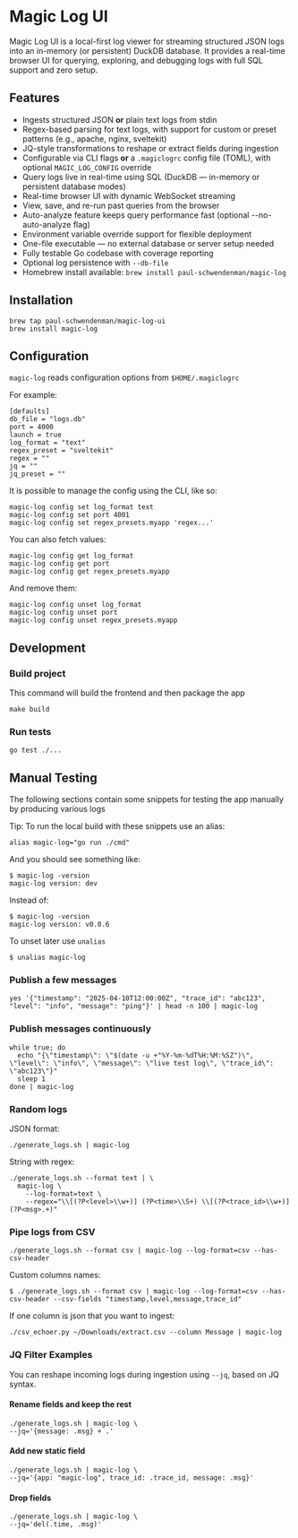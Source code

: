 # Magic Log UI

Magic Log UI is a local-first log viewer for streaming structured JSON logs into an in-memory (or persistent) DuckDB database. It provides a real-time browser UI for querying, exploring, and debugging logs with full SQL support and zero setup.

## Features

- Ingests structured JSON **or** plain text logs from stdin
- Regex-based parsing for text logs, with support for custom or preset patterns (e.g., apache, nginx, sveltekit)
- JQ-style transformations to reshape or extract fields during ingestion
- Configurable via CLI flags **or** a `.magiclogrc` config file (TOML), with optional `MAGIC_LOG_CONFIG` override
- Query logs live in real-time using SQL (DuckDB — in-memory or persistent database modes)
- Real-time browser UI with dynamic WebSocket streaming
- View, save, and re-run past queries from the browser
- Auto-analyze feature keeps query performance fast (optional --no-auto-analyze flag)
- Environment variable override support for flexible deployment
- One-file executable — no external database or server setup needed
- Fully testable Go codebase with coverage reporting
- Optional log persistence with `--db-file`
- Homebrew install available: `brew install paul-schwendenman/magic-log`

## Installation

```
brew tap paul-schwendenman/magic-log-ui
brew install magic-log
```

## Configuration

`magic-log` reads configuration options from `$HOME/.magiclogrc`

For example:

```
[defaults]
db_file = "logs.db"
port = 4000
launch = true
log_format = "text"
regex_preset = "sveltekit"
regex = ""
jq = ""
jq_preset = ""
```

It is possible to manage the config using the CLI, like so:

```
magic-log config set log_format text
magic-log config set port 4001
magic-log config set regex_presets.myapp 'regex...'
```

You can also fetch values:

```
magic-log config get log_format
magic-log config get port
magic-log config get regex_presets.myapp
```

And remove them:

```
magic-log config unset log_format
magic-log config unset port
magic-log config unset regex_presets.myapp
```

## Development

### Build project

This command will build the frontend and then package the app

```
make build
```

### Run tests

```
go test ./...
```

## Manual Testing

The following sections contain some snippets for testing the app manually by producing various logs

Tip: To run the local build with these snippets use an alias:

```
alias magic-log="go run ./cmd"
```

And you should see something like:

```
$ magic-log -version
magic-log version: dev
```

Instead of:

```
$ magic-log -version
magic-log version: v0.0.6
```

To unset later use `unalias`

```
$ unalias magic-log
```

### Publish a few messages

```
yes '{"timestamp": "2025-04-10T12:00:00Z", "trace_id": "abc123", "level": "info", "message": "ping"}' | head -n 100 | magic-log
```

### Publish messages continuously

```
while true; do
  echo "{\"timestamp\": \"$(date -u +"%Y-%m-%dT%H:%M:%SZ")\", \"level\": \"info\", \"message\": \"live test log\", \"trace_id\": \"abc123\"}"
  sleep 1
done | magic-log
```

### Random logs

JSON format:

```
./generate_logs.sh | magic-log
```

String with regex:

```
./generate_logs.sh --format text | \
  magic-log \
    --log-format=text \
    --regex="\\[(?P<level>\\w+)] (?P<time>\\S+) \\[(?P<trace_id>\\w+)] (?P<msg>.+)"
```

### Pipe logs from CSV

```
./generate_logs.sh --format csv | magic-log --log-format=csv --has-csv-header
```

Custom columns names:
```
$ ./generate_logs.sh --format csv | magic-log --log-format=csv --has-csv-header --csv-fields "timestamp,level,message,trace_id"
```

If one column is json that you want to ingest:
```
./csv_echoer.py ~/Downloads/extract.csv --column Message | magic-log

```

### JQ Filter Examples

You can reshape incoming logs during ingestion using `--jq`, based on JQ syntax.

#### Rename fields and keep the rest

```
./generate_logs.sh | magic-log \
--jq='{message: .msg} + .'
```

#### Add new static field

```
./generate_logs.sh | magic-log \
--jq='{app: "magic-log", trace_id: .trace_id, message: .msg}'
```

#### Drop fields

```
./generate_logs.sh | magic-log \
--jq='del(.time, .msg)'
```
